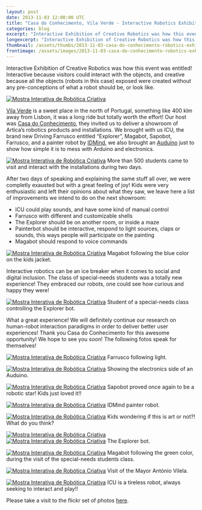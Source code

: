 ```yaml
---
layout: post
date: 2013-11-03 12:00:00 UTC
title: "Casa do Conhecimento, Vila Verde - Interactive Robotics Exhibition"
categories: blog
excerpt: "Interactive Exhibition of Creative Robotics was how this event was entitled! Interactive because visitors could interact with the objects, and creative because all the objects (robots in this case) exposed were created without any pre-conceptions of what a robot should be, or look like."
longexcerpt: "Interactive Exhibition of Creative Robotics was how this event was entitled! Interactive because visitors could interact with the objects, and creative because all the objects (robots in this case) exposed were created without any pre-conceptions of what a robot should be, or look like."
thumbnail: /assets/thumbs/2013-11-03-casa-do-conhecimento-robotics-exhibition-1.jpg
frontimage: /assets/images/2013-11-03-casa-do-conhecimento-robotics-exhibition-1.jpg
---
```


Interactive Exhibition of Creative Robotics was how this event was entitled! Interactive because visitors could interact with the objects, and creative because all the objects (robots in this case) exposed were created without any pre-conceptions of what a robot should be, or look like.

<a href="http://www.flickr.com/photos/guibot/10636764763/" title="Mostra Interativa de Robótica Criativa by guibot, on Flickr"><img src="/assets/images/2013-11-03-casa-do-conhecimento-robotics-exhibition-1.jpg" alt="Mostra Interativa de Robótica Criativa"></a>

<a href="http://www.google.com/url?q=http%3A%2F%2Fwww.cm-vilaverde.pt%2Findex.php%3Foption%3Dcom_content%26task%3Dview%26id%3D2223&sa=D&sntz=1&usg=AFQjCNHaNPwRZHIGZugDoI1ThYdT0AXIJQ">Vila Verde</a> is a sweet place in the north of Portugal, something like 400 klm away from Lisbon, it was a long ride but totally worth the effort! Our host was <a href="http://www.casadoconhecimento.pt/2013/10/mostra-interativa-de-robotica-criativa_31.html">Casa do Conhecimento</a>, they invited us to deliver a showroom of Artica’s robotics products and installations. We brought with us ICU, the brand new Driving Farrusco entitled “Explorer”, Magabot, Sapobot, Farrusco, and a painter robot by <a href="http://idmind.pt">IDMind</a>, we also brought an <a href="http://code.google.com/p/tinkerit/wiki/Auduino">Auduino</a> just to show how simple it is to mess with Arduino and electronics.

<a href="http://www.flickr.com/photos/guibot/10636523874/" title="Mostra Interativa de Robótica Criativa by guibot, on Flickr"><img src="/assets/images/2013-11-03-casa-do-conhecimento-robotics-exhibition-2.jpg" alt="Mostra Interativa de Robótica Criativa"></a>
More than 500 students came to visit and interact with the installations during two days.

After two days of speaking and explaining the same stuff all over, we were completly exausted but with a great feeling of joy! Kids were very enthusiastic and left their opinions about what they saw, we leave here a list of improvements we intend to do on the next showroom:

- ICU could play sounds, and have some kind of manual control
- Farrusco with different and customizable shells
- The Explorer should be on another room, or inside a maze
- Painterbot should be interactive, respond to light sources, claps or sounds, this ways people will participate on the painting
- Magabot should respond to voice commands

<a href="http://www.flickr.com/photos/guibot/10636517445/" title="Mostra Interativa de Robótica Criativa by guibot, on Flickr"><img src="/assets/images/2013-11-03-casa-do-conhecimento-robotics-exhibition-3.jpg" alt="Mostra Interativa de Robótica Criativa"></a>
Magabot following the blue color on the kids jacket.

Interactive robotics can be an ice breaker when it comes to social and digital inclusion. The class of special-needs students was a totally new experience! They embraced our robots, one could see how curious and happy they were! 

<a href="http://www.casadoconhecimento.pt/2013/10/mostra-interativa-de-robotica-criativa_31.html" title="Mostra Interativa de Robótica Criativa"><img src="/assets/images/2013-11-03-casa-do-conhecimento-robotics-exhibition-4.jpg" alt="Mostra Interativa de Robótica Criativa"></a>
Student of a special-needs class controlling the Explorer bot.

What a great experience! We will definitely continue our research on human-robot interaction paradigms in order to deliver better user experiences! Thank you Casa do Conhecimento for this awesome opportunity! We hope to see you soon! The following fotos speak for themselves!

<a href="http://www.casadoconhecimento.pt/2013/10/mostra-interativa-de-robotica-criativa_31.html" title="Mostra Interativa de Robótica Criativa"><img src="/assets/images/2013-11-03-casa-do-conhecimento-robotics-exhibition-5.jpg" alt="Mostra Interativa de Robótica Criativa"></a>
Farrusco following light.


<a href="http://www.casadoconhecimento.pt/2013/10/mostra-interativa-de-robotica-criativa_31.html" title="Mostra Interativa de Robótica Criativa"><img src="/assets/images/2013-11-03-casa-do-conhecimento-robotics-exhibition-6.jpg" alt="Mostra Interativa de Robótica Criativa"></a>
Showing the electronics side of an Auduino.

<a href="http://www.casadoconhecimento.pt/2013/10/mostra-interativa-de-robotica-criativa_31.html" title="Mostra Interativa de Robótica Criativa"><img src="/assets/images/2013-11-03-casa-do-conhecimento-robotics-exhibition-7.jpg" alt="Mostra Interativa de Robótica Criativa"></a>
Sapobot proved once again to be a robotic star! Kids just loved it!! 

<a href="http://www.casadoconhecimento.pt/2013/10/mostra-interativa-de-robotica-criativa_31.html" title="Mostra Interativa de Robótica Criativa"><img src="/assets/images/2013-11-03-casa-do-conhecimento-robotics-exhibition-8.jpg" alt="Mostra Interativa de Robótica Criativa"></a>
IDMind painter robot.

<a href="http://www.flickr.com/photos/guibot/10636531616/" title="Mostra Interativa de Robótica Criativa by guibot, on Flickr"><img src="/assets/images/2013-11-03-casa-do-conhecimento-robotics-exhibition-9.jpg" alt="Mostra Interativa de Robótica Criativa"></a>
Kids wondering if this is art or not?! What do you think? 

<a href="http://www.flickr.com/photos/guibot/10636746483/" title="Mostra Interativa de Robótica Criativa by guibot, on Flickr"><img src="/assets/images/2013-11-03-casa-do-conhecimento-robotics-exhibition-10.jpg" alt="Mostra Interativa de Robótica Criativa"></a>
<a href="http://www.flickr.com/photos/guibot/10636501085/" title="Mostra Interativa de Robótica Criativa by guibot, on Flickr"><img src="/assets/images/2013-11-03-casa-do-conhecimento-robotics-exhibition-11.jpg" alt="Mostra Interativa de Robótica Criativa"></a>
The Explorer bot.

<a href="http://www.flickr.com/photos/guibot/10636507834/" title="Mostra Interativa de Robótica Criativa by guibot, on Flickr"><img src="/assets/images/2013-11-03-casa-do-conhecimento-robotics-exhibition-12.jpg" alt="Mostra Interativa de Robótica Criativa"></a>
Magabot following the green color, during the visit of the special-needs students class.

<a href="http://www.flickr.com/photos/guibot/10636544246/" title="Mostra Interativa de Robótica Criativa by guibot, on Flickr"><img src="/assets/images/2013-11-03-casa-do-conhecimento-robotics-exhibition-13.jpg" alt="Mostra Interativa de Robótica Criativa"></a>
Visit of the Mayor António Vilela. 

<a href="http://www.casadoconhecimento.pt/2013/10/mostra-interativa-de-robotica-criativa_31.html" title="Mostra Interativa de Robótica Criativa"><img src="/assets/images/2013-11-03-casa-do-conhecimento-robotics-exhibition-14.jpg" alt="Mostra Interativa de Robótica Criativa"></a>
ICU is a tireless robot, always seeking to interact and play!!

Please take a visit to the flickr set of photos <a href="http://www.flickr.com/photos/guibot/sets/72157637242818964/">here</a>.


